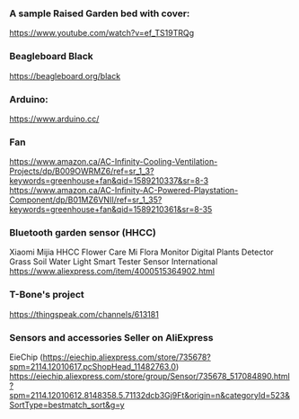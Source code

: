### A sample Raised Garden bed with cover: 
https://www.youtube.com/watch?v=ef_TS19TRQg

### Beagleboard Black
https://beagleboard.org/black

### Arduino:
https://www.arduino.cc/

### Fan
https://www.amazon.ca/AC-Infinity-Cooling-Ventilation-Projects/dp/B009OWRMZ6/ref=sr_1_3?keywords=greenhouse+fan&qid=1589210337&sr=8-3
https://www.amazon.ca/AC-Infinity-AC-Powered-Playstation-Component/dp/B01MZ6VNII/ref=sr_1_35?keywords=greenhouse+fan&qid=1589210361&sr=8-35

### Bluetooth garden sensor (HHCC)
Xiaomi Mijia HHCC Flower Care Mi Flora Monitor Digital Plants Detector Grass Soil Water Light Smart Tester Sensor International
https://www.aliexpress.com/item/4000515364902.html

### T-Bone's project
https://thingspeak.com/channels/613181

### Sensors and accessories Seller on AliExpress
EieChip (https://eiechip.aliexpress.com/store/735678?spm=2114.12010617.pcShopHead_11482763.0)
https://eiechip.aliexpress.com/store/group/Sensor/735678_517084890.html?spm=2114.12010612.8148358.5.71132dcb3Gj9Ft&origin=n&categoryId=523&SortType=bestmatch_sort&g=y
